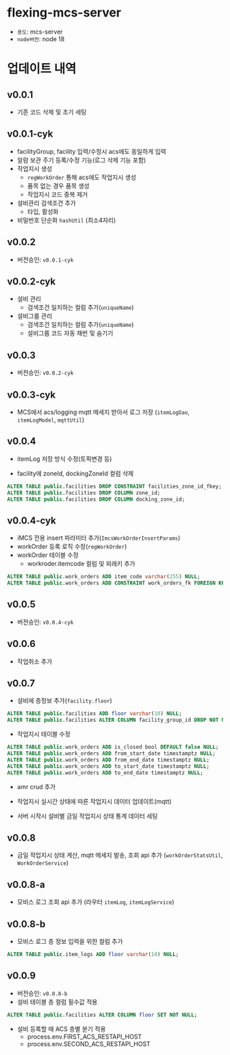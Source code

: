 # flexing-mcs-server

- `용도`: mcs-server
- `node버전`: node 18

# 업데이트 내역

## v0.0.1

- 기존 코드 삭제 및 초기 세팅

## v0.0.1-cyk

- facilityGroup, facility 입력/수정시 acs에도 동일하게 입력
- 알람 보관 주기 등록/수정 기능(로그 삭제 기능 포함)
- 작업지시 생성
  - `regWorkOrder` 통해 acs에도 작업지시 생성
  - 품목 없는 경우 품목 생성
  - 작업지시 코드 중복 제거
- 설비관리 검색조건 추가
  - 타입, 활성화
- 비밀번호 단순화 `hashUtil` (최소4자리)

## v0.0.2

- 버전승인: `v0.0.1-cyk`

## v0.0.2-cyk

- 설비 관리
  - 검색조건 일치하는 컬럼 추가(`uniqueName`)
- 설비그룹 관리
  - 검색조건 일치하는 컬럼 추가(`uniqueName`)
  - 설비그룹 코드 자동 채번 및 숨기기

## v0.0.3

- 버전승인: `v0.0.2-cyk`

## v0.0.3-cyk

- MCS에서 acs/logging mqtt 메세지 받아서 로그 저장
  (`itemLogDao`, `itemLogModel`, `mqttUtil`)

## v0.0.4

- itemLog 저장 방식 수정(토픽변경 등)

- facility에 zoneId, dockingZoneId 컬럼 삭제

```sql
ALTER TABLE public.facilities DROP CONSTRAINT facilities_zone_id_fkey;
ALTER TABLE public.facilities DROP COLUMN zone_id;
ALTER TABLE public.facilities DROP COLUMN docking_zone_id;
```

## v0.0.4-cyk

- iMCS 전용 insert 파라미터 추가(`ImcsWorkOrderInsertParams`)
- workOrder 등록 로직 수정(`regWorkOrder`)
- workOrder 테이블 수정
  - workroder.itemcode 컬럼 및 외래키 추가

```sql
ALTER TABLE public.work_orders ADD item_code varchar(255) NULL;
ALTER TABLE public.work_orders ADD CONSTRAINT work_orders_fk FOREIGN KEY (item_code) REFERENCES public.items(code) ON DELETE SET NULL ON UPDATE CASCADE;
```

## v0.0.5

- 버전승인: `v0.0.4-cyk`

## v0.0.6

- 작업취소 추가

## v0.0.7

- 설비에 층정보 추가(`facility.floor`)

```sql
ALTER TABLE public.facilities ADD floor varchar(10) NULL;
ALTER TABLE public.facilities ALTER COLUMN facility_group_id DROP NOT NULL;

```

- 작업지시 테이블 수정

```sql
ALTER TABLE public.work_orders ADD is_closed bool DEFAULT false NULL;
ALTER TABLE public.work_orders ADD from_start_date timestamptz NULL;
ALTER TABLE public.work_orders ADD from_end_date timestamptz NULL;
ALTER TABLE public.work_orders ADD to_start_date timestamptz NULL;
ALTER TABLE public.work_orders ADD to_end_date timestamptz NULL;

```

- amr crud 추가
- 작업지시 실시간 상태에 따른 작업지시 데이터 업데이트(mqtt)

- 서버 시작시 설비별 금일 작업지시 상태 통계 데이터 세팅

## v0.0.8

- 금일 작업지시 상태 계산, mqtt 메세지 발송, 조회 api 추가 (`workOrderStatsUtil`, `WorkOrderService`)

## v0.0.8-a

- 모비스 로그 조회 api 추가 (라우터 `itemLog`, `itemLogService`)

## v0.0.8-b
- 모비스 로그 층 정보 입력을 위한 컬럼 추가
```sql
ALTER TABLE public.item_logs ADD floor varchar(10) NULL;
```

## v0.0.9
- 버전승인: `v0.0.8-b`
- 설비 테이블 층 컬럼 필수값 적용
```sql
ALTER TABLE public.facilities ALTER COLUMN floor SET NOT NULL;
```
- 설비 등록할 때 ACS 층별 분기 적용
  - process.env.FIRST_ACS_RESTAPI_HOST
  - process.env.SECOND_ACS_RESTAPI_HOST

